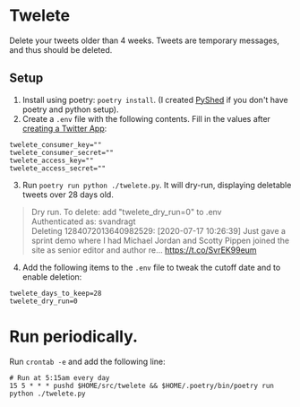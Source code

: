 # Twelete
Delete your tweets older than 4 weeks. Tweets are temporary messages, and thus should be deleted.


## Setup

1. Install using poetry: `poetry install`. (I created [PyShed](https://github.com/svandragt/pyshed) if you don't have poetry and python setup).
2. Create a `.env` file with the following contents. Fill in the values after [creating a Twitter App](https://developer.twitter.com/en/apps):
```
twelete_consumer_key=""
twelete_consumer_secret=""
twelete_access_key=""
twelete_access_secret=""
```
3. Run `poetry run python ./twelete.py`. It will dry-run, displaying deletable tweets over 28 days old.

> Dry run. To delete: add "twelete_dry_run=0" to .env<br>
> Authenticated as: svandragt<br>
> Deleting 1284072013640982529: [2020-07-17 10:26:39] Just gave a sprint demo where I had Michael Jordan and Scotty Pippen joined the site as senior editor and author re… https://t.co/SvrEK99eum

4. Add the following items to the `.env` file to tweak the cutoff date and to enable deletion:
```
twelete_days_to_keep=28
twelete_dry_run=0
```

# Run periodically.

Run `crontab -e` and add the following line:
```
# Run at 5:15am every day
15 5 * * * pushd $HOME/src/twelete && $HOME/.poetry/bin/poetry run python ./twelete.py
```
